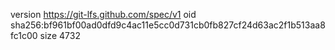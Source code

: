 version https://git-lfs.github.com/spec/v1
oid sha256:bf961bf00ad0dfd9c4ac11e5cc0d731cb0fb827cf24d63ac2f1b513aa8fc1c00
size 4732

